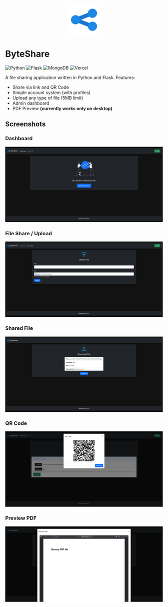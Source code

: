 <div align="center">
  <img src="static/logo.svg" width="100px">
</div>

# ByteShare
![Python](https://img.shields.io/badge/python-3670A0?style=for-the-badge&logo=python&logoColor=ffdd54)
![Flask](https://img.shields.io/badge/flask-%23000.svg?style=for-the-badge&logo=flask&logoColor=white)
![MongoDB](https://img.shields.io/badge/MongoDB-%234ea94b.svg?style=for-the-badge&logo=mongodb&logoColor=white)
![Vercel](https://img.shields.io/badge/vercel-%23000000.svg?style=for-the-badge&logo=vercel&logoColor=white)

A file sharing application written in Python and Flask.
Features:
- Share via link and QR Code
- Simple account system (with profiles)
- Upload any type of file (5MB limit)
- Admin dashboard
- PDF Preview **(currently works only on desktop)**

## Screenshots

### Dashboard
![Dashboard](/static/github_assets/dashboard.png)

### File Share / Upload
![File Share](/static/github_assets/file_share.png)

### Shared File
![File Share](/static/github_assets/shared_file.png)

### QR Code
![QR Code](/static/github_assets/qr.png)

### Preview PDF
![QR Code](/static/github_assets/pdf_preview.png)